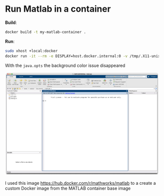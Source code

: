 # Run Matlab in a container

**Build**:
```bash
docker build -t my-matlab-container .
```

**Run**:
```bash
sudo xhost +local:docker
docker run -it --rm -e DISPLAY=host.docker.internal:0 -v /tmp/.X11-unix:/tmp/.X11-unix:ro --shm-size=512M my-matlab-container
```

With the `java.opts` the background color issue disappeared

![img](./mathlab.png)


I used this image https://hub.docker.com/r/mathworks/matlab to a create a custom Docker image from the MATLAB container base image

